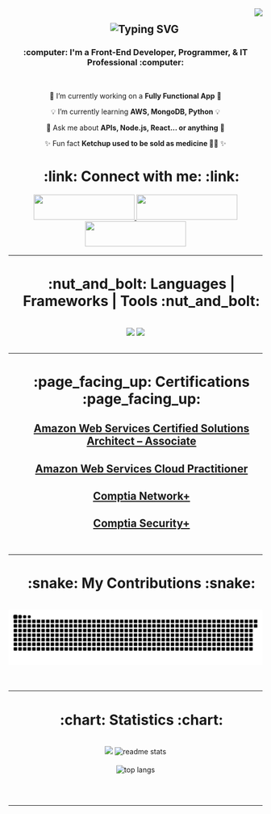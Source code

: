 <img align="right" src="https://visitor-badge.laobi.icu/badge?page_id=Isaiahpeoples.Isaiahpeoples" />

<h2 align="center">
<div align="center" id="toc">
<ul style="list-style: none">
<summary>
    <img src="https://readme-typing-svg.herokuapp.com/?font=Anton&size=35&duration=4000&pause=1000&color=4999E9&center=true&vCenter=true&width=500&height=70&lines=Welcome+to+my+Page+%F0%9F%93%84;I'm+Isaiah.+Nice+to+Meet+You!+%F0%9F%91%8B" alt="Typing SVG" />
</h2>
</summary>
</ul>
</div>

<h3 align="center">:computer: I'm a Front-End Developer, Programmer, & IT Professional :computer:</h3>

<br/>

<div align="center">

 :iphone: I’m currently working on a **Fully Functional App** :iphone:
 
 :bulb: I’m currently learning **AWS, MongoDB, Python** :bulb:

 :speech_balloon: Ask me about **APIs, Node.js, React... or anything** :speech_balloon:

 :sparkles: Fun fact **Ketchup used to be sold as medicine :tomato::pill:** :sparkles:
 </div>
 
<div align="center"> 
<div align="center" id="toc">
<ul style="list-style: none">
<summary>
<h1> :link: Connect with me: :link:</h1>
</summary>
</ul>
</div>

<div align="center"> 
<a href="https://www.isaiahs-portfolio.app/" target="_blank">
    <img src="https://img.shields.io/badge/Portfolio-4999e9?style=for-the-badge&logo=About.me&logoColor=white&logoSize=auto" width="200" height="50" target="_blank" /> 
  </a>
  <a href="https://www.linkedin.com/in/isaiah-peoples-a64653162/" target="_blank">
    <img src="https://img.shields.io/badge/LinkedIn-4999e9?style=for-the-badge&logo=linkedin&logoColor=white&logoSize=auto" width="200" height="50" target="_blank" />
  </a>
<a href="mailto:isaiahcpeoples@outlook.com">
    <img src="https://img.shields.io/badge/Microsoft_Outlook-4999e9?style=for-the-badge&logo=microsoft-outlook&logoColor=white&logoSize=auto" width="200" height="50" target="_blank" />
   </a>
</div>

  

 <hr/>
<div align="center" id="toc">
<ul style="list-style: none">
<summary>
<h1 align="center">:nut_and_bolt: Languages | Frameworks | Tools :nut_and_bolt:</h1>
</summary>
</ul>
</div>
<br/>
<div align="center">
    <img src="https://skillicons.dev/icons?i=aws,vscode,java,bootstrap,html,css,js,git,github,py,php,vite,react" />
    <img src="https://skillicons.dev/icons?i=linux,figma,express,androidstudio,jquery,typescript,supabase,mongodb,mysql,prisma,nextjs,redux,nodejs,tailwind" />
<br>
</div>

<br/>
<hr/>

<div align="center">
 <div align="center" id="toc">
 <ul style="list-style: none">
 <summary>
  <h1>:page_facing_up: Certifications :page_facing_up:</h1>
 </summary>
 </ul>
 </div>


<div align="center">
 <div align="center" id="toc">
 <ul style="list-style: none">
 <summary>

<li>
<h2>
<a href="https://www.credly.com/badges/4983bf01-2eb4-4e15-b3e7-63da603ae750">Amazon Web Services Certified Solutions Architect – Associate</a>
</h2>
</li>

<li>
<h2>
<a href="https://www.credly.com/badges/2bb9ac50-6072-4930-b3dd-31cfcd7711f0">Amazon Web Services Cloud Practitioner</a>
</h2>
</li>

<li>
<h2>
<a href="https://www.credly.com/badges/21bfa8ee-eddd-4b90-94df-d7f8a34322bc">Comptia Network+</a>
</h2>
</li>

<li>
<h2>
<a href="https://www.credly.com/badges/c6a91020-bc9f-4a8c-9dfd-4cb2172f0be1">Comptia Security+</a>
</h2>
</li>

</summary>
 </ul>
 </div>


<br/>
<hr/>


<div align="center">
 <div align="center" id="toc">
 <ul style="list-style: none">
 <summary>
  <h1>:snake: My Contributions :snake:</h1>
 </summary>
 </ul>
 </div>
  <br>
  <img alt="snake game using contribution chart" src="https://raw.githubusercontent.com/Isaiahpeoples/Isaiahpeoples/08e7ae9a16ac55ca7a511b01874cf8f80052e4c6/github-snake-dark.svg" />
  <br/><br/><br/>
</div>

<hr/>

<div align="center" id="toc">
<ul style="list-style: none">
<summary>
<h1 align="center">:chart: Statistics :chart:</h1>
</summary>
</ul>
</div>
<br>
<div align=center>
  <img width=400 src="https://github-readme-streak-stats-git-main-isaiahs-projects-fb9a6612.vercel.app?user=Isaiahpeoples&theme=react&border_radius=10&mode=weekly"/>
  <img width=380 src="https://github-readme-stats-jzs1-isaiahs-projects-fb9a6612.vercel.app/api?username=Isaiahpeoples&count_private=true&show_icons=true&theme=react&rank_icon=github&border_radius=10" alt="readme stats" />
  <br/><br/>
  <img width=425 align="center" src="https://github-readme-stats-jzs1-isaiahs-projects-fb9a6612.vercel.app/api/top-langs/?username=Isaiahpeoples&hide=HTML,scss,less&langs_count=8&layout=compact&theme=react&border_radius=10&size_weight=0.5&count_weight=0.5&exclude_repo=github-readme-stats" alt="top langs" alt="top langs" />
</div>


<br/><br/>

<hr/>

<br/>
